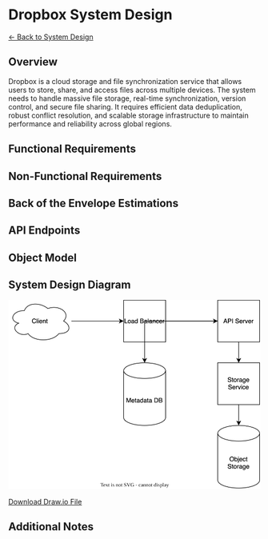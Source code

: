 # Dropbox System Design

[← Back to System Design](../system-design.md)

## Overview

Dropbox is a cloud storage and file synchronization service that allows users to store, share, and access files across multiple devices. The system needs to handle massive file storage, real-time synchronization, version control, and secure file sharing. It requires efficient data deduplication, robust conflict resolution, and scalable storage infrastructure to maintain performance and reliability across global regions.

## Functional Requirements

## Non-Functional Requirements

## Back of the Envelope Estimations

## API Endpoints

## Object Model

## System Design Diagram

![Dropbox System Design](dropbox.svg)

[Download Draw.io File](dropbox.drawio)

## Additional Notes
